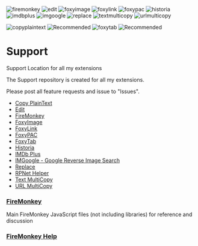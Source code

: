 ![firemonkey](https://github.com/erosman/support/blob/master/image/firemonkey.png)
![edit](https://github.com/erosman/support/blob/master/image/edit.png)
![foxyimage](https://github.com/erosman/support/blob/master/image/foxyimage.png)
![foxylink](https://github.com/erosman/support/blob/master/image/foxylink.png)
![foxypac](https://github.com/erosman/support/blob/master/image/foxypac.png)
![historia](https://github.com/erosman/support/blob/master/image/historia.png)
![imdbplus](https://github.com/erosman/support/blob/master/image/imdbplus.png)
![imgoogle](https://github.com/erosman/support/blob/master/image/imgoogle.png)
![replace](https://github.com/erosman/support/blob/master/image/replace.png)
![textmulticopy](https://github.com/erosman/support/blob/master/image/textmulticopy.png)
![urlmulticopy](https://github.com/erosman/support/blob/master/image/urlmulticopy.png)

![copyplaintext](https://github.com/erosman/support/blob/master/image/copyplaintext.png)
![Recommended](https://github.com/erosman/support/blob/master/image/recommended.png)
![foxytab](https://github.com/erosman/support/blob/master/image/foxytab.png)
![Recommended](https://github.com/erosman/support/blob/master/image/recommended.png)

# Support
Support Location for all my extensions

The Support repository is created for all my extensions.

Please post all feature requests and issue to "Issues".

- [Copy PlainText](https://addons.mozilla.org/en-US/firefox/addon/copy-plaintext/)
- [Edit](https://addons.mozilla.org/en-US/firefox/addon/edit/)
- [FireMonkey](https://addons.mozilla.org/en-US/firefox/addon/firemonkey/)
- [FoxyImage](https://addons.mozilla.org/en-US/firefox/addon/foxyimage/)
- [FoxyLink](https://addons.mozilla.org/en-US/firefox/addon/foxylink/)
- [FoxyPAC](https://addons.mozilla.org/en-US/firefox/addon/foxypac/)
- [FoxyTab](https://addons.mozilla.org/en-US/firefox/addon/foxytab/)
- [Historia](https://addons.mozilla.org/en-US/firefox/addon/historia/)
- [IMDb Plus](https://addons.mozilla.org/en-US/firefox/addon/imdb-plus/)
- [IMGoogle - Google Reverse Image Search](https://addons.mozilla.org/en-US/firefox/addon/igoogle/)
- [Replace](https://addons.mozilla.org/en-US/firefox/addon/replace/)
- [RPNet Helper](https://addons.mozilla.org/en-US/firefox/addon/rpnet-helper/)
- [Text MultiCopy](https://addons.mozilla.org/en-US/firefox/addon/text-multicopy/)
- [URL MultiCopy](https://addons.mozilla.org/en-US/firefox/addon/url-multicopy/)





### [FireMonkey](https://github.com/erosman/support/tree/FireMonkey)
Main FireMonkey JavaScript files (not including libraries) for reference and discussion

### [FireMonkey Help](https://erosman.github.io/support/content/help.html)
